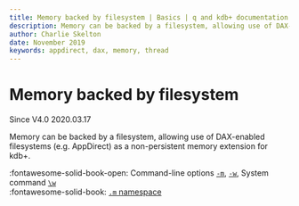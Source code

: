 ```yaml
---
title: Memory backed by filesystem | Basics | q and kdb+ documentation
description: Memory can be backed by a filesystem, allowing use of DAX-enabled filesystems (e.g. AppDirect) as a non-persistent memory extension for kdb+
author: Charlie Skelton
date: November 2019
keywords: appdirect, dax, memory, thread
---
```

# Memory backed by filesystem


Since V4.0 2020.03.17

Memory can be backed by a filesystem, allowing use of DAX-enabled filesystems (e.g. AppDirect) as a non-persistent memory extension for kdb+.

:fontawesome-solid-book-open:
Command-line options [`-m`](cmdline.md#-m-memory-domain),
[`-w`](cmdline.md#-w-workspace),
System command [`\w`](syscmds.md#w-workspace)
<br>
:fontawesome-solid-book:
[`.m` namespace](../ref/dotm.md)

